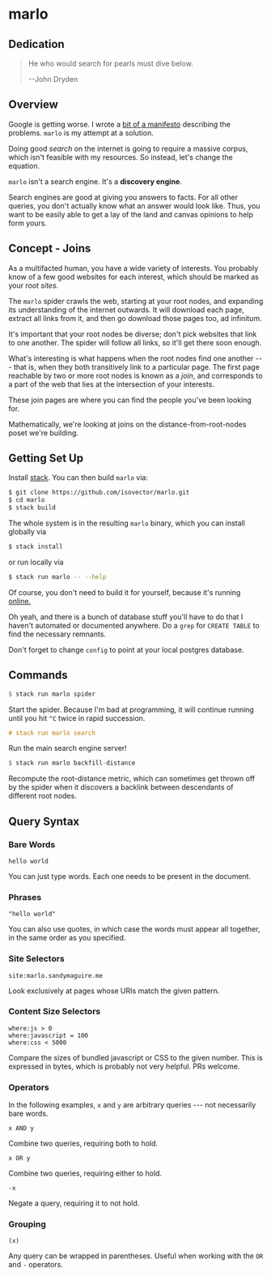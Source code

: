 # marlo

## Dedication

> He who would search for pearls must dive below.
>
> --John Dryden


## Overview

Google is getting worse. I wrote a [bit of a
manifesto](https://reasonablypolymorphic.com/blog/monotonous-web/index.html)
describing the problems. `marlo` is my attempt at a solution.

Doing good *search* on the internet is going to require a massive corpus, which
isn't feasible with my resources. So instead, let's change the equation.

`marlo` isn't a search engine. It's a **discovery engine**.

Search engines are good at giving you answers to facts. For all other queries,
you don't actually know what an answer would look like. Thus, you want to be
easily able to get a lay of the land and canvas opinions to help form yours.


## Concept - Joins

As a multifacted human, you have a wide variety of interests. You probably know
of a few good websites for each interest, which should be marked as your *root
sites.*

The `marlo` spider crawls the web, starting at your root nodes, and expanding
its understanding of the internet outwards. It will download each page, extract
all links from it, and then go download those pages too, ad infinitum.

It's important that your root nodes be diverse; don't pick websites that link to
one another. The spider will follow all links, so it'll get there soon enough.

What's interesting is what happens when the root nodes find one another --- that
is, when they both transitively link to a particular page. The first page
reachable by two or more root nodes is known as a *join*, and corresponds to a
part of the web that lies at the intersection of your interests.

These join pages are where you can find the people you've been looking for.

Mathematically, we're looking at joins on the distance-from-root-nodes poset
we're building.


## Getting Set Up

Install [stack](https://docs.haskellstack.org/en/stable/README/). You can then
build `marlo` via:

```bash
$ git clone https://github.com/isovector/marlo.git
$ cd marlo
$ stack build
```

The whole system is in the resulting `marlo` binary, which you can install
globally via

```bash
$ stack install
```

or run locally via

```bash
$ stack run marlo -- --help
```

Of course, you don't need to build it for yourself, because it's running
[online.](http://marlo.sandymaguire.me)

Oh yeah, and there is a bunch of database stuff you'll have to do that I haven't
automated or documented anywhere. Do a `grep` for `CREATE TABLE` to find
the necessary remnants.

Don't forget to change `config` to point at your local postgres database.


## Commands

```haskell
$ stack run marlo spider
```

Start the spider. Because I'm bad at programming, it will continue running until
you hit `^C` twice in rapid succession.

```haskell
# stack run marlo search
```

Run the main search engine server!


```haskell
$ stack run marlo backfill-distance
```

Recompute the root-distance metric, which can sometimes get thrown off by the
spider when it discovers a backlink between descendants of different root nodes.


## Query Syntax

### Bare Words

```
hello world
```

You can just type words. Each one needs to be present in the document.


### Phrases

```
"hello world"
```

You can also use quotes, in which case the words must appear all together, in
the same order as you specified.


### Site Selectors

```
site:marlo.sandymaguire.me
```

Look exclusively at pages whose URIs match the given pattern.


### Content Size Selectors

```
where:js > 0
where:javascript = 100
where:css < 5000
```

Compare the sizes of bundled javascript or CSS to the given number. This is
expressed in bytes, which is probably not very helpful. PRs welcome.


### Operators

In the following examples, `x` and `y` are arbitrary queries --- not necessarily
bare words.

```
x AND y
```

Combine two queries, requiring both to hold.


```
x OR y
```

Combine two queries, requiring either to hold.

```
-x
```

Negate a query, requiring it to not hold.


### Grouping

```
(x)
```

Any query can be wrapped in parentheses. Useful when working with the `OR` and
`-` operators.

